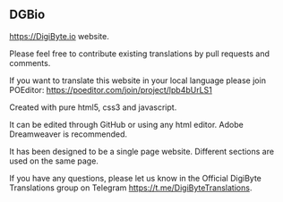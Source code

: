 ## DGBio

https://DigiByte.io website.

Please feel free to contribute existing translations by pull requests and comments.

If you want to translate this website in your local language please join POEditor:
https://poeditor.com/join/project/lpb4bUrLS1

Created with pure html5, css3 and javascript.

It can be edited through GitHub or using any html editor. Adobe Dreamweaver is recommended.

It has been designed to be a single page website. Different sections are used on the same page.

If you have any questions, please let us know in the Official DigiByte Translations group on Telegram https://t.me/DigiByteTranslations.
